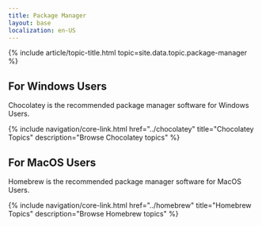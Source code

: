 ```yaml
---
title: Package Manager
layout: base
localization: en-US
---
```


{% include article/topic-title.html
  topic=site.data.topic.package-manager
%}

## For Windows Users

Chocolatey is the recommended package manager software for Windows Users.

{% include navigation/core-link.html
    href="../chocolatey"
    title="Chocolatey Topics"
    description="Browse Chocolatey topics"
%}

## For MacOS Users

Homebrew is the recommended package manager software for MacOS Users.

{% include navigation/core-link.html
    href="../homebrew"
    title="Homebrew Topics"
    description="Browse Homebrew topics"
%}
